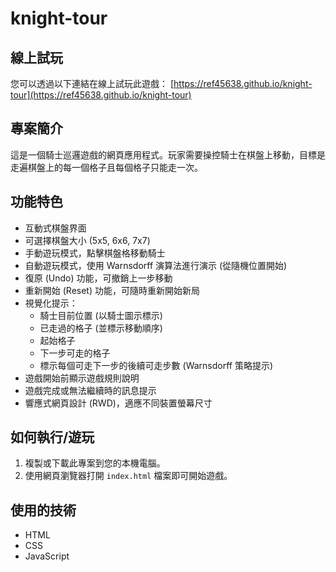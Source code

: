 # knight-tour

## 線上試玩

您可以透過以下連結在線上試玩此遊戲：
[https://ref45638.github.io/knight-tour](https://ref45638.github.io/knight-tour)

## 專案簡介

這是一個騎士巡邏遊戲的網頁應用程式。玩家需要操控騎士在棋盤上移動，目標是走遍棋盤上的每一個格子且每個格子只能走一次。

## 功能特色

-   互動式棋盤界面
-   可選擇棋盤大小 (5x5, 6x6, 7x7)
-   手動遊玩模式，點擊棋盤格移動騎士
-   自動遊玩模式，使用 Warnsdorff 演算法進行演示 (從隨機位置開始)
-   復原 (Undo) 功能，可撤銷上一步移動
-   重新開始 (Reset) 功能，可隨時重新開始新局
-   視覺化提示：
    -   騎士目前位置 (以騎士圖示標示)
    -   已走過的格子 (並標示移動順序)
    -   起始格子
    -   下一步可走的格子
    -   標示每個可走下一步的後續可走步數 (Warnsdorff 策略提示)
-   遊戲開始前顯示遊戲規則說明
-   遊戲完成或無法繼續時的訊息提示
-   響應式網頁設計 (RWD)，適應不同裝置螢幕尺寸

## 如何執行/遊玩

1.  複製或下載此專案到您的本機電腦。
2.  使用網頁瀏覽器打開 `index.html` 檔案即可開始遊戲。

## 使用的技術

-   HTML
-   CSS
-   JavaScript